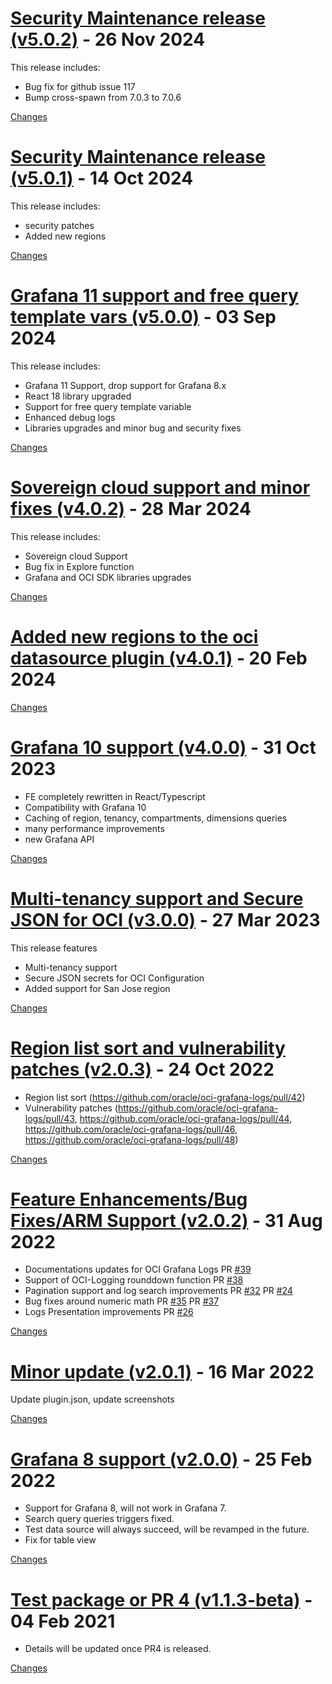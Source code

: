 <a name="v5.0.2"></a>
# [Security Maintenance release (v5.0.2)](https://github.com/oracle/oci-grafana-metrics/releases/tag/v5.0.2) - 26 Nov 2024

This release includes:

- Bug fix for github issue 117
- Bump cross-spawn from 7.0.3 to 7.0.6

[Changes][v5.0.2]

<a name="v5.0.1"></a>
# [Security Maintenance release (v5.0.1)](https://github.com/oracle/oci-grafana-metrics/releases/tag/v5.0.1) - 14 Oct 2024

This release includes:

- security patches
- Added new regions

[Changes][v5.0.1]

<a name="v5.0.0"></a>
# [Grafana 11 support and free query template vars (v5.0.0)](https://github.com/oracle/oci-grafana-logs/releases/tag/v5.0.0) - 03 Sep 2024

This release includes:
- Grafana 11 Support, drop support for Grafana 8.x
- React 18 library upgraded
- Support for free query template variable
- Enhanced debug logs
- Libraries upgrades and minor bug and security fixes

[Changes][v5.0.0]


<a name="v4.0.2"></a>
# [Sovereign cloud support and minor fixes (v4.0.2)](https://github.com/oracle/oci-grafana-logs/releases/tag/v4.0.2) - 28 Mar 2024

This release includes:
- Sovereign cloud Support
- Bug fix in Explore function
- Grafana and OCI SDK libraries upgrades

[Changes][v4.0.2]


<a name="v4.0.1"></a>
# [Added new regions to the oci datasource plugin (v4.0.1)](https://github.com/oracle/oci-grafana-logs/releases/tag/v4.0.1) - 20 Feb 2024



[Changes][v4.0.1]


<a name="v4.0.0"></a>
# [Grafana 10 support (v4.0.0)](https://github.com/oracle/oci-grafana-logs/releases/tag/v4.0.0) - 31 Oct 2023

- FE completely rewritten in React/Typescript
- Compatibility with Grafana 10
- Caching of region, tenancy, compartments, dimensions queries
- many performance improvements
- new Grafana API

[Changes][v4.0.0]


<a name="v3.0.0"></a>
# [Multi-tenancy support and Secure JSON for OCI (v3.0.0)](https://github.com/oracle/oci-grafana-logs/releases/tag/v3.0.0) - 27 Mar 2023

This release features

- Multi-tenancy support
- Secure JSON secrets for OCI Configuration
- Added support for San Jose region

[Changes][v3.0.0]


<a name="v2.0.3"></a>
# [Region list sort and vulnerability patches (v2.0.3)](https://github.com/oracle/oci-grafana-logs/releases/tag/v2.0.3) - 24 Oct 2022

- Region list sort (https://github.com/oracle/oci-grafana-logs/pull/42)
- Vulnerability patches (https://github.com/oracle/oci-grafana-logs/pull/43, https://github.com/oracle/oci-grafana-logs/pull/44, https://github.com/oracle/oci-grafana-logs/pull/46, https://github.com/oracle/oci-grafana-logs/pull/48)

[Changes][v2.0.3]


<a name="v2.0.2"></a>
# [Feature Enhancements/Bug Fixes/ARM Support (v2.0.2)](https://github.com/oracle/oci-grafana-logs/releases/tag/v2.0.2) - 31 Aug 2022

* Documentations updates for OCI Grafana Logs PR [#39](https://github.com/oracle/oci-grafana-logs/issues/39) 
* Support of OCI-Logging rounddown function PR [#38](https://github.com/oracle/oci-grafana-logs/issues/38) 
* Pagination support and log search improvements PR [#32](https://github.com/oracle/oci-grafana-logs/issues/32) PR [#24](https://github.com/oracle/oci-grafana-logs/issues/24) 
* Bug fixes around numeric math PR [#35](https://github.com/oracle/oci-grafana-logs/issues/35) PR [#37](https://github.com/oracle/oci-grafana-logs/issues/37)
* Logs Presentation improvements PR [#26](https://github.com/oracle/oci-grafana-logs/issues/26)

[Changes][v2.0.2]


<a name="v2.0.1"></a>
# [Minor update (v2.0.1)](https://github.com/oracle/oci-grafana-logs/releases/tag/v2.0.1) - 16 Mar 2022

Update plugin.json, update screenshots

[Changes][v2.0.1]


<a name="v2.0.0"></a>
# [Grafana 8 support (v2.0.0)](https://github.com/oracle/oci-grafana-logs/releases/tag/v2.0.0) - 25 Feb 2022

- Support for Grafana 8, will not work in Grafana 7.
- Search query queries triggers fixed.
- Test data source will always succeed, will be revamped in the future.
- Fix for table view

[Changes][v2.0.0]


<a name="v1.1.3-beta"></a>
# [Test package or PR 4 (v1.1.3-beta)](https://github.com/oracle/oci-grafana-logs/releases/tag/v1.1.3-beta) - 04 Feb 2021

- Details will be updated once PR4 is released. 

[Changes][v1.1.3-beta]

[v5.0.2]: https://github.com/oracle/oci-grafana-logs/compare/v5.0.1...v5.0.2
[v5.0.1]: https://github.com/oracle/oci-grafana-logs/compare/v5.0.0...v5.0.1
[v5.0.0]: https://github.com/oracle/oci-grafana-logs/compare/v4.0.2...v5.0.0
[v4.0.2]: https://github.com/oracle/oci-grafana-logs/compare/v4.0.1...v4.0.2
[v4.0.1]: https://github.com/oracle/oci-grafana-logs/compare/v4.0.0...v4.0.1
[v4.0.0]: https://github.com/oracle/oci-grafana-logs/compare/v3.0.0...v4.0.0
[v3.0.0]: https://github.com/oracle/oci-grafana-logs/compare/v2.0.3...v3.0.0
[v2.0.3]: https://github.com/oracle/oci-grafana-logs/compare/v2.0.2...v2.0.3
[v2.0.2]: https://github.com/oracle/oci-grafana-logs/compare/v2.0.1...v2.0.2
[v2.0.1]: https://github.com/oracle/oci-grafana-logs/compare/v2.0.0...v2.0.1
[v2.0.0]: https://github.com/oracle/oci-grafana-logs/compare/v1.1.3-beta...v2.0.0
[v1.1.3-beta]: https://github.com/oracle/oci-grafana-logs/tree/v1.1.3-beta

<!-- Generated by https://github.com/rhysd/changelog-from-release v3.7.2 -->